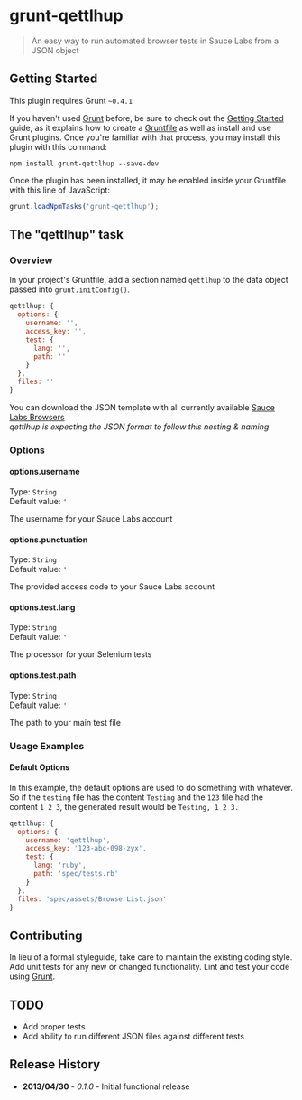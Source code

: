# grunt-qettlhup

> An easy way to run automated browser tests in Sauce Labs from a JSON object

## Getting Started
This plugin requires Grunt `~0.4.1`

If you haven't used [Grunt](http://gruntjs.com/) before, be sure to check out the [Getting Started](http://gruntjs.com/getting-started) guide, as it explains how to create a [Gruntfile](http://gruntjs.com/sample-gruntfile) as well as install and use Grunt plugins. Once you're familiar with that process, you may install this plugin with this command:

```shell
npm install grunt-qettlhup --save-dev
```

Once the plugin has been installed, it may be enabled inside your Gruntfile with this line of JavaScript:

```js
grunt.loadNpmTasks('grunt-qettlhup');
```

## The "qettlhup" task

### Overview
In your project's Gruntfile, add a section named `qettlhup` to the data object passed into `grunt.initConfig()`.

```js
qettlhup: {
  options: {
    username: '',
    access_key: '',
    test: {
      lang: '',
      path: ''
    }
  },
  files: ''
}
```

You can download the JSON template with all currently available [Sauce Labs Browsers](https://github.com/idpro/SauceLabsBrowserList)  
_qettlhup is expecting the JSON format to follow this nesting & naming_

### Options

#### options.username
Type: `String`  
Default value: `''`

The username for your Sauce Labs account

#### options.punctuation
Type: `String`  
Default value: `''`

The provided access code to your Sauce Labs account

#### options.test.lang
Type: `String`  
Default value: `''`

The processor for your Selenium tests

#### options.test.path
Type: `String`  
Default value: `''`

The path to your main test file

### Usage Examples

#### Default Options
In this example, the default options are used to do something with whatever. So if the `testing` file has the content `Testing` and the `123` file had the content `1 2 3`, the generated result would be `Testing, 1 2 3.`

```js
qettlhup: {
  options: {
    username: 'qettlhup',
    access_key: '123-abc-098-zyx',
    test: {
      lang: 'ruby',
      path: 'spec/tests.rb'
    }
  },
  files: 'spec/assets/BrowserList.json'
}
```

## Contributing
In lieu of a formal styleguide, take care to maintain the existing coding style. Add unit tests for any new or changed functionality. Lint and test your code using [Grunt](http://gruntjs.com/).

## TODO
 * Add proper tests
 * Add ability to run different JSON files against different tests

## Release History
 * __2013/04/30__ - _0.1.0_ - Initial functional release 
